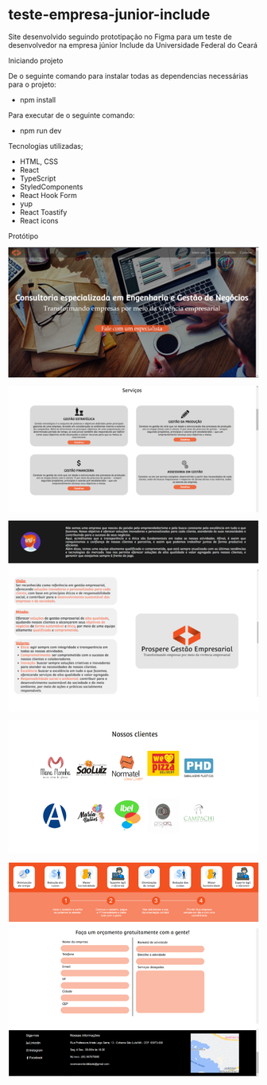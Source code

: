# teste-empresa-junior-include

Site desenvolvido seguindo prototipação no Figma para um teste de desenvolvedor na empresa júnior Include da Universidade Federal do Ceará

Iniciando projeto

De o seguinte comando para instalar todas as dependencias necessárias para o projeto:

- npm install

Para executar de o seguinte comando:

- npm run dev

Tecnologias utilizadas;

- HTML, CSS
- React
- TypeScript
- StyledComponents
- React Hook Form
- yup
- React Toastify
- React icons

Protótipo

![w:160](./src/imgs/paginaHome.png)

![w:160](./src/imgs/paginaServicos.png)

![w:160](./src/imgs/paginaSobreNos.png)

![w:160](./src/imgs/paginaClientes.png)

![w:160](./src/imgs/paginaContatos.png)
